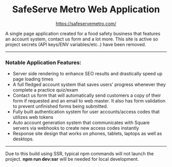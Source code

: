 <h1 align="center">SafeServe Metro Web Application</h1>
<p align="center"><a href="https://safeservemetro.com/">https://safeservemetro.com/</a></p>
A single page application created for a food safety business that features an account system, contact us form and a lot more. This site is active so project secrets (API keys/ENV variables/etc..) have been removed.
<hr>
<h3> Notable Application Features:</h3>

 - Server side rendering to enhance SEO results and drastically speed up page loading times
 - A full fledged account system that saves users' progress whenever they complete a practice quiz/exam
 - Contact us form that will automatically send customers a copy of their form if requested and an email to web master. It also has form validation to prevent unfinished forms being submitted.
 - Fully built authentication system for user accounts/access codes that utilizes web tokens
 - Auto account generation system that communicates with Square servers via webhooks to create new access codes instantly
 - Response site design that works on phones, tablets, laptops as well as desktops.
<hr>
<footer>Due to this build using SSR, typical npm commands will not launch the project. <strong>npm run dev:ssr</strong> will be needed for local development.</footer>
